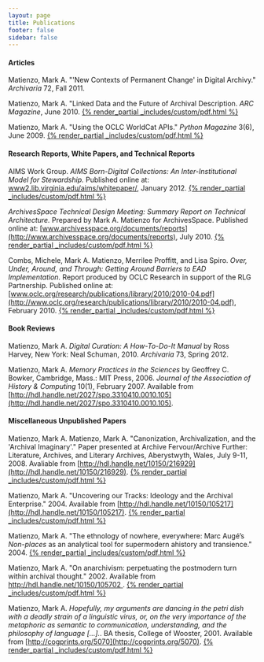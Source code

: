 ```yaml
---
layout: page
title: Publications
footer: false
sidebar: false
---
```


#### Articles

Matienzo, Mark A. "'New Contexts of Permanent Change' in Digital Archivy." *Archivaria* 72, Fall 2011.

Matienzo, Mark A. "Linked Data and the Future of Archival Description. *ARC Magazine*, June 2010. [{% render_partial _includes/custom/pdf.html %}](publications/2010/2010-Jun-LinkedData.pdf) 

Matienzo, Mark A. "Using the OCLC WorldCat APIs." *Python Magazine* 3(6), June 2009. [{% render_partial _includes/custom/pdf.html %}](publications/2009/2009-Jun-WorldCatAPI.pdf)

#### Research Reports, White Papers, and Technical Reports

AIMS Work Group. *AIMS Born-Digital Collections: An Inter-Institutional Model for Stewardship.* Published online at: [www2.lib.virginia.edu/aims/whitepaper/](http://www2.lib.virginia.edu/aims/whitepaper/), January 2012. [{% render_partial _includes/custom/pdf.html %}](publications/2012/2012-Jan-AIMS-WhitePaper.pdf)

*ArchivesSpace Technical Design Meeting: Summary Report on Technical Architecture.* Prepared by Mark A. Matienzo for ArchivesSpace. Published online at: [www.archivesspace.org/documents/reports](http://www.archivesspace.org/documents/reports), July 2010. [{% render_partial _includes/custom/pdf.html %}](publications/2010/2010-Jul-ArchivesSpace-TechArchReport.pdf)

Combs, Michele, Mark A. Matienzo, Merrilee Proffitt, and Lisa Spiro. *Over, Under, Around, and Through: Getting Around Barriers to EAD Implementation.* Report produced by OCLC Research in support of the RLG Partnership. Published online at: [www.oclc.org/research/publications/library/2010/2010-04.pdf](http://www.oclc.org/research/publications/library/2010/2010-04.pdf), February 2010. [{% render_partial _includes/custom/pdf.html %}](publications/2010/2010-Feb-EAD-Barriers.pdf)

#### Book Reviews

Matienzo, Mark A. *Digital Curation: A How-To-Do-It Manual* by Ross Harvey, New York: Neal Schuman, 2010. *Archivaria* 73, Spring 2012.

Matienzo, Mark A. *Memory Practices in the Sciences* by Geoffrey C. Bowker, Cambridge, Mass.: MIT Press, 2006. *Journal of the Association of History &amp; Computing* 10(1), February 2007. Available from [http://hdl.handle.net/2027/spo.3310410.0010.105](http://hdl.handle.net/2027/spo.3310410.0010.105).


#### <span class="unpublished">Miscellaneous Unpublished Papers</span>

<span class="unpublished">Matienzo, Mark A. Matienzo, Mark A. "Canonization, Archivalization, and the 'Archival Imaginary'." Paper presented at Archive Fervour/Archive Further: Literature, Archives, and Literary Archives, Aberystwyth, Wales, July 9-11, 2008. Avaliable from [http://hdl.handle.net/10150/216929](http://hdl.handle.net/10150/216929). [{% render_partial _includes/custom/pdf.html %}](publications/2008/2008-ArchiveFervourCanonization.pdf)</span>

<span class="unpublished">Matienzo, Mark A. "Uncovering our Tracks: Ideology and the Archival Enterprise." 2004. Available from [http://hdl.handle.net/10150/105217](http://hdl.handle.net/10150/105217). [{% render_partial _includes/custom/pdf.html %}](publications/2004/2004-UncoveringOurTracks.pdf)</span>

<span class="unpublished">Matienzo, Mark A. "The ethnology of nowhere, everywhere: Marc Augé’s *Non-places* as an analytical tool for supermodern ahistory and transience." 2004. [{% render_partial _includes/custom/pdf.html %}](publications/2004/2004-EthnologyOfNowhere.pdf)</span>

<span class="unpublished">Matienzo, Mark A. "On anarchivism: perpetuating the postmodern turn within archival thought." 2002. Available from [http://hdl.handle.net/10150/105702 ](http://hdl.handle.net/10150/105702). [{% render_partial _includes/custom/pdf.html %}](publications/2002/2002-OnAnarchivism.pdf)</span>

<span class="unpublished">Matienzo, Mark A. *Hopefully, my arguments are dancing in the petri dish with a deadly strain of a linguistic virus, or, on the very importance of the metaphoric as semantic to communication, understanding, and the philosophy of language [...].*. BA thesis, College of Wooster, 2001. Available from [http://cogprints.org/5070](http://cogprints.org/5070). [{% render_partial _includes/custom/pdf.html %}](publications/2001/2001-Thesis.pdf)</span>